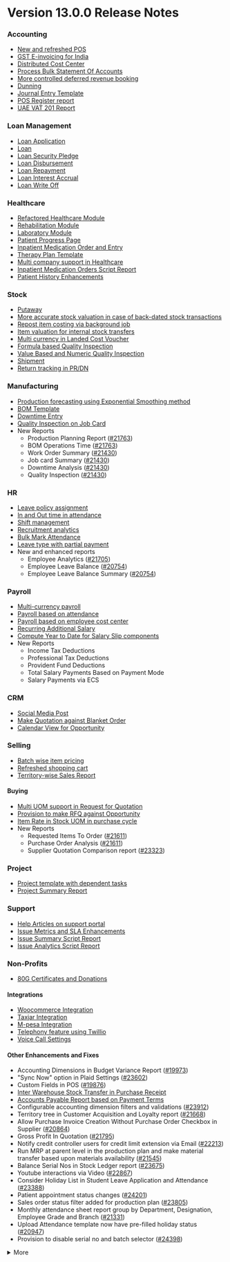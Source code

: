 # Version 13.0.0 Release Notes

### Accounting
- [New and refreshed POS](https://github.com/capkpi/erp/pull/20789)
- [GST E-invoicing for India](https://docs.capkpi.com/docs/user/manual/en/regional/india/setup-e-invoicing)
- [Distributed Cost Center](https://docs.capkpi.com/docs/user/manual/en/accounts/distributed-cost-center)
- [Process Bulk Statement Of Accounts](https://docs.capkpi.com/docs/user/manual/en/accounts/process-statement-of-accounts)
- [More controlled deferred revenue booking](https://docs.capkpi.com/docs/user/manual/en/accounts/process-deferred-accounting)
- [Dunning](https://docs.capkpi.com/docs/user/manual/en/accounts/dunning)
- [Journal Entry Template](https://docs.capkpi.com/docs/user/manual/en/accounts/journal-entry-template)
- [POS Register report](https://github.com/capkpi/erp/pull/23313)
- [UAE VAT 201 Report](https://github.com/capkpi/erp/pull/23447)


### Loan Management
- [Loan Application](https://docs.capkpi.com/docs/user/manual/en/loan-management/loan-application)
- [Loan](https://docs.capkpi.com/docs/user/manual/en/loan-management/loan)
- [Loan Security Pledge](https://docs.capkpi.com/docs/user/manual/en/loan-management/loan-security-pledge)
- [Loan Disbursement](https://docs.capkpi.com/docs/user/manual/en/loan-management/loan-disbursement)
- [Loan Repayment](https://docs.capkpi.com/docs/user/manual/en/loan-management/loan-repayment)
- [Loan Interest Accrual](https://docs.capkpi.com/docs/user/manual/en/loan-management/loan-interest-accrual)
- [Loan Write Off](https://docs.capkpi.com/docs/user/manual/en/loan-management/loan-write-off)

### Healthcare
- [Refactored Healthcare Module](https://docs.capkpi.com/docs/user/manual/en/healthcare)
- [Rehabilitation Module](https://docs.capkpi.com/docs/user/manual/en/healthcare/exercise_type)
- [Laboratory Module](https://docs.capkpi.com/docs/user/manual/en/healthcare/setup_laboratory)
- [Patient Progress Page](https://github.com/capkpi/erp/pull/22474)
- [Inpatient Medication Order and Entry](https://docs.capkpi.com/docs/user/manual/en/healthcare/inpatient_medication_entry)
- [Therapy Plan Template](https://docs.capkpi.com/docs/user/manual/en/healthcare/therapy_plan)
- [Multi company support in Healthcare](https://github.com/capkpi/erp/pull/21290)
- [Inpatient Medication Orders Script Report](https://github.com/capkpi/erp/pull/23984)
- [Patient History Enhancements](https://github.com/capkpi/erp/pull/24033)


### Stock
- [Putaway](https://docs.capkpi.com/docs/user/manual/en/stock/putaway-rule)
- [More accurate stock valuation in case of back-dated stock transactions](https://github.com/capkpi/erp/pull/24183)
- [Repost item costing via background job](https://github.com/capkpi/erp/pull/24183)
- [Item valuation for internal stock transfers](https://github.com/capkpi/erp/pull/24200)
- [Multi currency in Landed Cost Voucher](https://github.com/capkpi/erp/pull/24127)
- [Formula based Quality Inspection](https://docs.capkpi.com/docs/user/manual/en/stock/quality-inspection)
- [Value Based and Numeric Quality Inspection](https://github.com/capkpi/erp/pull/24181)
- [Shipment](https://github.com/capkpi/erp/pull/22914)
- [Return tracking in PR/DN](https://github.com/capkpi/erp/pull/22859)

### Manufacturing
- [Production forecasting using Exponential Smoothing method](https://docs.capkpi.com/docs/user/manual/en/manufacturing/reports/demand-driven-forecasting)
- [BOM Template](https://docs.capkpi.com/docs/user/manual/en/manufacturing/bill-of-materials#34-bom-template)
- [Downtime Entry](https://docs.capkpi.com/docs/user/manual/en/manufacturing/downtime-entry)
- [Quality Inspection on Job Card](https://github.com/capkpi/erp/pull/23964)
- New Reports
  - Production Planning Report ([#21763](https://github.com/capkpi/erp/pull/21763))
  - BOM Operations Time ([#21763](https://github.com/capkpi/erp/pull/21763))
  - Work Order Summary ([#21430](https://github.com/capkpi/erp/pull/21430))
  - Job card Summary ([#21430](https://github.com/capkpi/erp/pull/21430))
  - Downtime Analysis ([#21430](https://github.com/capkpi/erp/pull/21430))
  - Quality Inspection ([#21430](https://github.com/capkpi/erp/pull/21430))

### HR
- [Leave policy assignment](https://github.com/capkpi/erp/pull/23112)
- [In and Out time in attendance](https://github.com/capkpi/erp/pull/21547)
- [Shift management](https://docs.capkpi.com/docs/user/manual/en/human-resources/shift-management)
- [Recruitment analytics](https://github.com/capkpi/erp/pull/21732)
- [Bulk Mark Attendance](https://github.com/capkpi/erp/pull/20062)
- [Leave type with partial payment](https://github.com/capkpi/erp/pull/23173)
- New and enhanced reports
    - Employee Analytics ([#21705](https://github.com/capkpi/erp/pull/21705))
    - Employee Leave Balance ([#20754](https://github.com/capkpi/erp/pull/20754))
    - Employee Leave Balance Summary ([#20754](https://github.com/capkpi/erp/pull/20754))

### Payroll
- [Multi-currency payroll](https://github.com/capkpi/erp/pull/23519)
- [Payroll based on attendance](https://github.com/capkpi/erp/pull/21258)
- [Payroll based on employee cost center](https://github.com/capkpi/erp/pull/21609)
- [Recurring Additional Salary](https://github.com/capkpi/erp/pull/20936)
- [Compute Year to Date for Salary Slip components](https://github.com/capkpi/erp/pull/24362)
- New Reports
  - Income Tax Deductions
  - Professional Tax Deductions
  - Provident Fund Deductions
  - Total Salary Payments Based on Payment Mode
  - Salary Payments via ECS

### CRM
- [Social Media Post](https://docs.capkpi.com/docs/user/manual/en/CRM/social-media-post)
- [Make Quotation against Blanket Order](https://docs.capkpi.com/docs/user/manual/en/selling/blanket-order)
- [Calendar View for Opportunity](https://github.com/capkpi/erp/pull/21280)

### Selling
- [Batch wise item pricing](https://github.com/capkpi/erp/pull/24470)
- [Refreshed shopping cart](https://github.com/capkpi/erp/pull/22617)
- [Territory-wise Sales Report](https://github.com/capkpi/erp/pull/20428)

#### Buying
- [Multi UOM support in Request for Quotation](https://github.com/capkpi/erp/pull/22249)
- [Provision to make RFQ against Opportunity](https://github.com/capkpi/erp/pull/22765)
- [Item Rate in Stock UOM in purchase cycle](https://github.com/capkpi/erp/pull/24315)
- New Reports
  - Requested Items To Order ([#21611](https://github.com/capkpi/erp/pull/21611))
  - Purchase Order Analysis ([#21611](https://github.com/capkpi/erp/pull/21611))
  - Supplier Quotation Comparison report ([#23323](https://github.com/capkpi/erp/pull/23323))

### Project
- [Project template with dependent tasks](https://github.com/capkpi/erp/pull/24092)
- [Project Summary Report](https://github.com/capkpi/erp/pull/21587)

### Support
- [Help Articles on support portal](https://github.com/capkpi/erp/pull/22194)
- [Issue Metrics and SLA Enhancements](https://github.com/capkpi/erp/pull/21617)
- [Issue Summary Script Report](https://docs.capkpi.com/docs/user/manual/en/support/support_reports)
- [Issue Analytics Script Report](https://docs.capkpi.com/docs/user/manual/en/support/support_reports)

### Non-Profits
- [80G Certificates and Donations](https://docs.capkpi.com/docs/user/manual/en/non_profit/tax_exemption_80g_certificate)

#### Integrations
- [Woocommerce Integration](https://docs.capkpi.com/docs/user/manual/en/erp_integration/woocommerce_integration)
- [Taxjar Integration](https://github.com/capkpi/erp/pull/21047)
- [M-pesa Integration](https://docs.capkpi.com/docs/user/manual/en/erp_integration/mpesa-integration)
- [Telephony feature using Twillio](https://github.com/capkpi/erp/pull/24032)
- [Voice Call Settings](https://github.com/capkpi/erp/pull/24126)


#### Other Enhancements and Fixes
- Accounting Dimensions in Budget Variance Report ([#19973](https://github.com/capkpi/erp/pull/19973))
- "Sync Now" option in Plaid Settings ([#23602](https://github.com/capkpi/erp/pull/23602))
- Custom Fields in POS ([#19876](https://github.com/capkpi/erp/pull/19876))
- [Inter Warehouse Stock Transfer in Purchase Receipt](https://docs.capkpi.com/docs/user/manual/en/stock/articles/material-transfer-from-delivery-note)
- [Accounts Payable Report based on Payment Terms](https://docs.capkpi.com/docs/user/manual/en/accounts/accounting-reports)
- Configurable accounting dimension filters and validations ([#23912](https://github.com/capkpi/erp/pull/23912))
- Territory tree in Customer Acquisition and Loyalty report ([#21668](https://github.com/capkpi/erp/pull/21668))
- Allow Purchase Invoice Creation Without Purchase Order Checkbox in Supplier ([#20864](https://github.com/capkpi/erp/pull/20864))
- Gross Profit In Quotation ([#21795](https://github.com/capkpi/erp/pull/21795))
- Notify credit controller users for credit limit extension via Email ([#22213](https://github.com/capkpi/erp/pull/22213))
- Run MRP at parent level in the production plan and make material transfer based upon materials availability ([#21545](https://github.com/capkpi/erp/pull/21545))
- Balance Serial Nos in Stock Ledger report ([#23675](https://github.com/capkpi/erp/pull/23675))
- Youtube interactions via Video  ([#22867](https://github.com/capkpi/erp/pull/22867))
- Consider Holiday List in Student Leave Application and Attendance ([#23388](https://github.com/capkpi/erp/pull/23388))
- Patient appointment status changes ([#24201](https://github.com/capkpi/erp/pull/24201))
- Sales order status filter added for production plan ([#23805](https://github.com/capkpi/erp/pull/23805))
- Monthly attendance sheet report group by Department, Designation, Employee Grade and Branch ([#21331](https://github.com/capkpi/erp/pull/21331))
- Upload Attendance template now have pre-filled holiday status ([#20947](https://github.com/capkpi/erp/pull/20947))
- Provision to disable serial no and batch selector ([#24398](https://github.com/capkpi/erp/pull/24398))

<details>
<summary>More</summary>

- Fetch Items from BOM in Stock Entry([#19498](https://github.com/capkpi/erp/pull/19498))
- Supplier Sourced Items in BOM ([#23557](https://github.com/capkpi/erp/pull/23557))
- Close Production Plan ([#23728](https://github.com/capkpi/erp/pull/23728))
- Button to create Stock Entry for Drug Shortage ([#24012](https://github.com/capkpi/erp/pull/24012))
- Added column cost center in Accounts Receivable report ([#23835](https://github.com/capkpi/erp/pull/23835))
- Added jinja templating in Contract Template ([#24046](https://github.com/capkpi/erp/pull/24046))
- Make account number length configurable ([#23845](https://github.com/capkpi/erp/pull/23845))
- Add company and correct filter in bank reconciliation statement ([#23614](https://github.com/capkpi/erp/pull/23614))
- Added Condition field in Pricing Rule ([#23014](https://github.com/capkpi/erp/pull/23014))
- Open lead status on next contact date ([#23445](https://github.com/capkpi/erp/pull/23445))
- [Tax Category in POS Profile](https://docs.capkpi.com/docs/user/manual/en/accounts/pos-profile)
- Added phone field in product Inquiry ([#23170](https://github.com/capkpi/erp/pull/23170))
- Allow Discharge despite Unbilled Healthcare Services ([#24281](https://github.com/capkpi/erp/pull/24281))
- Do Not Bill Patient Encounters for Inpatients ([#24355](https://github.com/capkpi/erp/pull/24355))
- Autofill Supplier pop-up when only 1 Supplier in RFQ ([#22512](https://github.com/capkpi/erp/pull/22512))
- Accounting entries for service item in Purchase receipt ([#22223](https://github.com/capkpi/erp/pull/22223))
- Added Project in Sales Analytics report ([#23309](https://github.com/capkpi/erp/pull/23309))
- Added all companies option in employee tree to view employee across all companies ([#22573](https://github.com/capkpi/erp/pull/22573))
- Email Group Option In Email Campaign ([#22731](https://github.com/capkpi/erp/pull/22731))
- Stock Report Enhancements ([#21727](https://github.com/capkpi/erp/pull/21727))
- Added range for age in stock ageing ([#22622](https://github.com/capkpi/erp/pull/22622))
- Report Summary in Financial Statement([#20876](https://github.com/capkpi/erp/pull/20876))
- Added sequence id in routing for the completion of operations sequentially ([#23641](https://github.com/capkpi/erp/pull/23641))
- Nested Set filtering for Accounting Dimension
- Add/Remove Items from submitted Sales/Purchase Order
- Provision to edit Item Details from Marketplace
- Scan Barcode in Purchase Receipt
- Disable Rounded Totals Checkbox for Salary Slips in HR Settings

- Renamed Loan Management to Loan on Desk Page ([#21877](https://github.com/capkpi/erp/pull/21877))
- Added Expense Approver field in Employee master ([#22244](https://github.com/capkpi/erp/pull/22244))
- Bill all hours by default on Timesheet ([#22155](https://github.com/capkpi/erp/pull/22155))
- Unable to cancel employee advance ([#22374](https://github.com/capkpi/erp/pull/22374))
- Status error in purchase invoice ([#22351](https://github.com/capkpi/erp/pull/22351))
- Item-wise sales and purchase register export ([#22184](https://github.com/capkpi/erp/pull/22184))
- Billing address in for Purchase documents ([#22233](https://github.com/capkpi/erp/pull/22233))
- Handle canceled entries in financial statements ([#22231](https://github.com/capkpi/erp/pull/22231))
- Default period start date and period end date for financial statements ([#22011](https://github.com/capkpi/erp/pull/22011))
- Update Packed Items via Update Items in Sales Order ([#22392](https://github.com/capkpi/erp/pull/22392))
- Hide delete company transactions button if not system manager ([#21839](https://github.com/capkpi/erp/pull/21839))
- Skipping total row for tree-view reports ([#22350](https://github.com/capkpi/erp/pull/22350))
- Cancelled entries in tds payable monthly report ([#22131](https://github.com/capkpi/erp/pull/22131))
- Inter-company Invoice currency for multicurrency transactions ([#21984](https://github.com/capkpi/erp/pull/21984))
- Filter batches based on item and warehouse in Pick List (develop) ([#21780](https://github.com/capkpi/erp/pull/21780))
- Set cost center in Expense Claim child based on parent (if missing) ([#22175](https://github.com/capkpi/erp/pull/22175))
- Item wise backdated stock entry posting for immutable ledger ([#22366](https://github.com/capkpi/erp/pull/22366))
- Shopping cart UI fixes ([#22137](https://github.com/capkpi/erp/pull/22137))
- Filter Leave Type based on allocation for a particular employee ([#22050](https://github.com/capkpi/erp/pull/22050))
- Party validation for inter-warehouse transaction ([#22186](https://github.com/capkpi/erp/pull/22186))
- Manufacturing dashboard and work order summary chart ([#21946](https://github.com/capkpi/erp/pull/21946))
- IP Admission and Discharge, Minor fixes ([#21817](https://github.com/capkpi/erp/pull/21817))
- Validation of Purchase Order against Material Request missing ([#22192](https://github.com/capkpi/erp/pull/22192))
- Staffing Plan validation ([#22379](https://github.com/capkpi/erp/pull/22379))
- Do not allow backdated stock transactions in previous fiscal year ([#21967](https://github.com/capkpi/erp/pull/21967))
- Employee Advance Return not working ([#21812](https://github.com/capkpi/erp/pull/21812))
- Added card for reports on education desk ([#21853](https://github.com/capkpi/erp/pull/21853))
- Refactored project summary report  ([#21943](https://github.com/capkpi/erp/pull/21943))
- Revenue and Customer Count only in date range in Customer Acquitition Report ([#22210](https://github.com/capkpi/erp/pull/22210))
- Alternative item not working for subcontract ([#22386](https://github.com/capkpi/erp/pull/22386))
- Unable to create batched Item ([#22393](https://github.com/capkpi/erp/pull/22393))
- Filters for the manufacturing reports ([#21960](https://github.com/capkpi/erp/pull/21960))
- Raw material warehouse in Production Planning Report ([#21982](https://github.com/capkpi/erp/pull/21982))
- Allowed LWP leave types to select in Leave Application even if there is no allocation against them ([#22197](https://github.com/capkpi/erp/pull/22197))
- Report not working on parameter Grade ([#21951](https://github.com/capkpi/erp/pull/21951))
- Allow to enter Relieving date if employee status is Left ([#22242](https://github.com/capkpi/erp/pull/22242))
- Resetting lost reason in opportunity and quotation ([#22378](https://github.com/capkpi/erp/pull/22378))
- Filtering issues in opening invoice creation tool ([#21969](https://github.com/capkpi/erp/pull/21969))
- Set default reference Id for "On Previous Row Amount" and "On Previous Row Total" ([#22346](https://github.com/capkpi/erp/pull/22346))
- UX date range field separated in from and to date fields. ([#21765](https://github.com/capkpi/erp/pull/21765))
- Enable show_configure_button when shopping cart is enabled ([#22468](https://github.com/capkpi/erp/pull/22468))
- Setup status indicators for Job Offer and Job Applicant (develop) ([#22445](https://github.com/capkpi/erp/pull/22445))
- Item-wise sales history report ([#22783](https://github.com/capkpi/erp/pull/22783))
- Setting filter for project in kanban board ([#22717](https://github.com/capkpi/erp/pull/22717))
- Dashboard For Timesheet ([#22750](https://github.com/capkpi/erp/pull/22750))
- Handle custom statuses for the pause SLA configuration ([#22349](https://github.com/capkpi/erp/pull/22349))
- Quality Feedback and Template ([#22571](https://github.com/capkpi/erp/pull/22571))
- Unable to change link from new lead to existing customer ([#22787](https://github.com/capkpi/erp/pull/22787))
- Move Issue List actions under 'Actions' dropdown (ux) ([#22710](https://github.com/capkpi/erp/pull/22710))
- Cost center should only show option of selected company ([#22598](https://github.com/capkpi/erp/pull/22598))
- Serial No Rename does not affect  Stock Ledger Entry ([#22746](https://github.com/capkpi/erp/pull/22746))
- Descriptions not copied while creating Fees from Fee Structure ([#22792](https://github.com/capkpi/erp/pull/22792))
- Company filter for cost_center and expense_account in all sales and purchase transactions ([#22478](https://github.com/capkpi/erp/pull/22478))
- Arrangements of filters for reports accounts payable & receivable  ([#22636](https://github.com/capkpi/erp/pull/22636))
- Update the project after task deletion so that the % completed shows correct value ([#22591](https://github.com/capkpi/erp/pull/22591))
- Block Invalid Serial No updates in Maintenance Schedule ([#22665](https://github.com/capkpi/erp/pull/22665))
- Fetch item price in sales invoice based on it's validity ([#22563](https://github.com/capkpi/erp/pull/22563))
- Add view ledger button for cancelled docs ([#22432](https://github.com/capkpi/erp/pull/22432))
- Allow creating SLA documents even if SLA tracking is not enabled ([#22608](https://github.com/capkpi/erp/pull/22608))
- Quotation list view blank if quotation_to field not set as a standard filter ([#22672](https://github.com/capkpi/erp/pull/22672))
- Salary deductions report fixes ([#22397](https://github.com/capkpi/erp/pull/22397))
22727))
- Incorrect delivered qty in Supplier-Wise Sales Analytics ([#22631](https://github.com/capkpi/erp/pull/22631))
- Moved parent warehouse to top section also added a section break ([#22708](https://github.com/capkpi/erp/pull/22708))
- Skip Progress and Completed by fields on Task Duplication ([#22565](https://github.com/capkpi/erp/pull/22565))
- Incorrect stock after merging the items ([#22526](https://github.com/capkpi/erp/pull/22526))
- Letter head not found in opening invoice creation tool ([#22488](https://github.com/capkpi/erp/pull/22488))
- Cannot cancel asset and asset movement ([#22441](https://github.com/capkpi/erp/pull/22441))
- Fetch project-related info in Timesheet ([#22423](https://github.com/capkpi/erp/pull/22423))
- Currency symbol not showing as per company currency in stock balance report ([#22724](https://github.com/capkpi/erp/pull/22724))
- Add default cost center in payment reconciliation JV ([#22614](https://github.com/capkpi/erp/pull/22614))
- Stock Reconciliation Invalid Quantity for Batched Item ([#22726](https://github.com/capkpi/erp/pull/22726))
- Project link not set in accounts other than profit and loss accounts ([#22051](https://github.com/capkpi/erp/pull/22051))
- Buying price for non stock item in gross profit report ([#22616](https://github.com/capkpi/erp/pull/22616))
- Multi currency payment reconciliation ([#22738](https://github.com/capkpi/erp/pull/22738))
- Cannot cancel assets with repair pending ([#22440](https://github.com/capkpi/erp/pull/22440))
- Reset homepage to home after unchecking products page ([#22736](https://github.com/capkpi/erp/pull/22736))
- Generic Message in previous doc validation for buying and selling ([#22546](https://github.com/capkpi/erp/pull/22546))
- Expense claim outstanding while making payment entry ([#22735](https://github.com/capkpi/erp/pull/22735))
- Take parent cost center for child if no cost center at child in expense claim ([#22496](https://github.com/capkpi/erp/pull/22496))
- Consider company fiscal year for getting balance ([#22577](https://github.com/capkpi/erp/pull/22577))
- Pick List empty table and Serial-Batch items handling ([#22426](https://github.com/capkpi/erp/pull/22426))
- Show total row in print format of financial statement ([#22693](https://github.com/capkpi/erp/pull/22693))
- Set Root as Parent if no parent in new tree view node ([#22497](https://github.com/capkpi/erp/pull/22497))
- Multiple pos issues ([#23725](https://github.com/capkpi/erp/pull/23725))
- Calculate taxes if tax is based on item quantity and inclusive on item price ([#23001](https://github.com/capkpi/erp/pull/23001))
- Contact us button not visible in the website for the non variant items ([#23217](https://github.com/capkpi/erp/pull/23217))
- Not able to make Material Request from Sales Order ([#23669](https://github.com/capkpi/erp/pull/23669))
- Capture advance payments in payment order ([#23256](https://github.com/capkpi/erp/pull/23256))
- Program and Course Enrollment fixes ([#23333](https://github.com/capkpi/erp/pull/23333))
- Cannot create asset if cwip disabled and account not set ([#23580](https://github.com/capkpi/erp/pull/23580))
- Cannot merge pos invoices with inclusive tax ([#23541](https://github.com/capkpi/erp/pull/23541))
- Do not allow Company as accounting dimension ([#23755](https://github.com/capkpi/erp/pull/23755))
- Set value of wrong Bank Account field in Payment Entry ([#22302](https://github.com/capkpi/erp/pull/22302))
- Reverse journal entry for multi-currency ([#23165](https://github.com/capkpi/erp/pull/23165))
- Updated integrations desk page ([#23772](https://github.com/capkpi/erp/pull/23772))
- Assessment Result child table not visible when accessed via Assessment Plan dashboard ([#22880](https://github.com/capkpi/erp/pull/22880))
- Conversion factor fixes in Stock Entry ([#23407](https://github.com/capkpi/erp/pull/23407))
- Total calculations for multi-currency RCM invoices ([#23072](https://github.com/capkpi/erp/pull/23072))
- Show accounts in financial statements upto level 20 ([#23718](https://github.com/capkpi/erp/pull/23718))
- Consolidated financial statement sums values into wrong parent ([#23288](https://github.com/capkpi/erp/pull/23288))
- Set SLA variance in seconds for Duration fieldtype ([#23765](https://github.com/capkpi/erp/pull/23765))
- Added missing reports on selling desk ([#23548](https://github.com/capkpi/erp/pull/23548))
- Fixed heading in the mobile view ([#23145](https://github.com/capkpi/erp/pull/23145))
- Misleading filters on Item tax Template Link field ([#22918](https://github.com/capkpi/erp/pull/22918))
- Do not consider opening entries for TDS calculation ([#23597](https://github.com/capkpi/erp/pull/23597))
- Attendance calendar map fix ([#23245](https://github.com/capkpi/erp/pull/23245))
- Post cancellation accounting entry on posting date instead of current ([#23361](https://github.com/capkpi/erp/pull/23361))
- Set Customer only if Contact is present ([#23704](https://github.com/capkpi/erp/pull/23704))
- Add Delivery Note Count in Sales Invoice Dashboard ([#23161](https://github.com/capkpi/erp/pull/23161))
- Breadcrumbs for Maintenance Visit and Schedule ([#23369](https://github.com/capkpi/erp/pull/23369))
- Raise Error on over receipt/consumption for sub-contracted PR ([#23195](https://github.com/capkpi/erp/pull/23195))
- Validate if company not set in the Payment Entry ([#23419](https://github.com/capkpi/erp/pull/23419))
- Ignore company and bank account doctype while deleting company transactions ([#22953](https://github.com/capkpi/erp/pull/22953))
- Sales funnel data is inconsistent ([#23110](https://github.com/capkpi/erp/pull/23110))
- Credit Limit Email not working ([#23059](https://github.com/capkpi/erp/pull/23059))
- Add Company in list fields to fetch for Expense Claim ([#23007](https://github.com/capkpi/erp/pull/23007))
- Issue form cleaned up and renamed Minutes to First Response field ([#23066](https://github.com/capkpi/erp/pull/23066))
- Quotation lost reason options fix ([#22814](https://github.com/capkpi/erp/pull/22814))
- Tax amounts in HSN Wise Outward summary ([#23076](https://github.com/capkpi/erp/pull/23076))
- Patient Appointment not able to save ([#23434](https://github.com/capkpi/erp/pull/23434))
- Removed Working Hours field from Company ([#23009](https://github.com/capkpi/erp/pull/23009))
- Added check-in time validation in the Inpatient Record - Transfer ([#22958](https://github.com/capkpi/erp/pull/22958))
- Handle Blank from/to range in Numeric Item Attribute ([#23483](https://github.com/capkpi/erp/pull/23483))
- Sequence Matcher error in Bank Reconciliation ([#23539](https://github.com/capkpi/erp/pull/23539))
- Fixed Conversion Factor rate for the BOM Exploded Item ([#23151](https://github.com/capkpi/erp/pull/23151))
- Payment Schedule not fetching ([#23476](https://github.com/capkpi/erp/pull/23476))
- Validate if removed Item Attributes exist in variant items ([#22911](https://github.com/capkpi/erp/pull/22911))
- Set default billing address for purchase documents ([#22950](https://github.com/capkpi/erp/pull/22950))
- Added help link in navbar settings ([#22943](https://github.com/capkpi/erp/pull/22943))
- Apply TDS on Purchase Invoice creation from Purchase Order and Purchase Receipt ([#23282](https://github.com/capkpi/erp/pull/23282))
- Education Module fixes ([#23714](https://github.com/capkpi/erp/pull/23714))
- Filter out cancelled entries in customer ledger summary ([#23205](https://github.com/capkpi/erp/pull/23205))
- Fiscal Year and Tax Rates for Italy ([#23623](https://github.com/capkpi/erp/pull/23623))
- Production Plan incorrect Work Order qty ([#23264](https://github.com/capkpi/erp/pull/23264))
- Added new filters in the Batch-wise Balance History report ([#23676](https://github.com/capkpi/erp/pull/23676))
- Update state code and union territory for Daman and Diu ([#22988](https://github.com/capkpi/erp/pull/22988))
- Set Stock UOM in item while creating Material Request from Stock Entry ([#23436](https://github.com/capkpi/erp/pull/23436))
- Sales Order to Purchase Order flow improvement ([#23357](https://github.com/capkpi/erp/pull/23357))
- Student Admission and Student Applicant fixes ([#23515](https://github.com/capkpi/erp/pull/23515))
- Loan disbursement amount validation ([#24000](https://github.com/capkpi/erp/pull/24000))
- Making company address read-only in delivery note ([#23890](https://github.com/capkpi/erp/pull/23890))
- BOM stock report color showing always red ([#23994](https://github.com/capkpi/erp/pull/23994))
- Added filter for customer field in Issue ([#24051](https://github.com/capkpi/erp/pull/24051))
- Added project link in timesheet form ([#23764](https://github.com/capkpi/erp/pull/23764))
- Update integrations desk page ([#23767](https://github.com/capkpi/erp/pull/23767))
- Place of supply change on address change ([#23941](https://github.com/capkpi/erp/pull/23941))
- TDS calculation, skip invoices with "Apply Tax Withholding Amount" has disabled ([#23672](https://github.com/capkpi/erp/pull/23672))
- Auto fetch serial nos with modified conversion factor ([#23854](https://github.com/capkpi/erp/pull/23854))
- Default cost center in item master not set in stock entry ([#23877](https://github.com/capkpi/erp/pull/23877))
- Incorrect de-link serial no and batch ([#23947](https://github.com/capkpi/erp/pull/23947))
- Accounting for internal transfer invoices within same company ([#24021](https://github.com/capkpi/erp/pull/24021))
- Multiple pricing rule with margin type as Percentage is not working ([#24205](https://github.com/capkpi/erp/pull/24205))
- Added Purchase Order to Global Search ([#24055](https://github.com/capkpi/erp/pull/24055))
- Cannot expand row in update items dialog ([#23839](https://github.com/capkpi/erp/pull/23839))
- Maintain stock can't be changed it there is product bundle ([#23989](https://github.com/capkpi/erp/pull/23989))
- SO to PO Mapping Issue ([#23820](https://github.com/capkpi/erp/pull/23820))
- Asset with value zero doesn't show up in fixed asset register ([#24091](https://github.com/capkpi/erp/pull/24091))
- Cannot save customer email & phone ([#23797](https://github.com/capkpi/erp/pull/23797))
- Incorrect balance value in stock balance report ([#24048](https://github.com/capkpi/erp/pull/24048))
- Payment Terms not fetched in Purchase Invoice from Purchase Receipt ([#23735](https://github.com/capkpi/erp/pull/23735))
- Fix for LMS Sign Up link ([#23743](https://github.com/capkpi/erp/pull/23743))
- Incorrect stock quantity if 'Allow Multiple Material Consumption… ([#24116](https://github.com/capkpi/erp/pull/24116))
- Added wrong absent days calculation in salary slip ([#23897](https://github.com/capkpi/erp/pull/23897))
- Purchase receipt to purchase invoice bill date mapping ([#23967](https://github.com/capkpi/erp/pull/23967))
- Overriding po ([#24022](https://github.com/capkpi/erp/pull/24022))
- Do not cancel reference document on Quality Inspection cancellation ([#24198](https://github.com/capkpi/erp/pull/24198))
- Get formatted value in 'taxes' print template ([#24035](https://github.com/capkpi/erp/pull/24035))
- Don't overrule Item Price via Pricing Rule Rate if 0 ([#23636](https://github.com/capkpi/erp/pull/23636))
- Job card error handling for operations field ([#23991](https://github.com/capkpi/erp/pull/23991))
- Validation for journal entry with 0 debit and credit values ([#23975](https://github.com/capkpi/erp/pull/23975))
- Check if customer exists in product listing ([#24030](https://github.com/capkpi/erp/pull/24030))
- Asset finance book posting date fix ([#23778](https://github.com/capkpi/erp/pull/23778))
- Same source and target tables in Status Updater's update query ([#24110](https://github.com/capkpi/erp/pull/24110))
- Asset finance book depreciation posting date fix ([#23833](https://github.com/capkpi/erp/pull/23833))
- Ignore exception during leave ledger creation from patch ([#24005](https://github.com/capkpi/erp/pull/24005))
- Added link of bank reconciliation and clearance in accounting desk page ([#23850](https://github.com/capkpi/erp/pull/23850))
- Sales invoice add button from sales order dashboard ([#24077](https://github.com/capkpi/erp/pull/24077))
- Incorrect calculation for consumed qty for subcontract item ([#23257](https://github.com/capkpi/erp/pull/23257))
- Incorrect required_qty in Production Planning Report ([#24074](https://github.com/capkpi/erp/pull/24074))
- Email digest user not found ([#23949](https://github.com/capkpi/erp/pull/23949))
- Delete Receive at Warehouse entry on cancellation of Send to War… ([#24115](https://github.com/capkpi/erp/pull/24115))
- Added TDS Payable account number and an error message ([#24065](https://github.com/capkpi/erp/pull/24065))
- Override field_map for job card gantt ([#24155](https://github.com/capkpi/erp/pull/24155))
- Old shopify order syncing date ([#23990](https://github.com/capkpi/erp/pull/23990))
- Shipping chanrges not sync in erp from shopify ([#24114](https://github.com/capkpi/erp/pull/24114))
- GSTR B2C report ([#24039](https://github.com/capkpi/erp/pull/24039))
- Ignore cancelled entries in stock balance report ([#23757](https://github.com/capkpi/erp/pull/23757))
- Stock ageing report not working ([#23923](https://github.com/capkpi/erp/pull/23923))
- Incorrect assign to in Maintenance Schedule  ([#23831](https://github.com/capkpi/erp/pull/23831))
- Improve UX of DATEV report ([#23892](https://github.com/capkpi/erp/pull/23892))
- Set SLA variance in seconds for Duration fieldtype ([#23765](https://github.com/capkpi/erp/pull/23765))
- dDouble exception in payroll ([#24078](https://github.com/capkpi/erp/pull/24078))
- Make asset dashboard charts public ([#23751](https://github.com/capkpi/erp/pull/23751))
- Don't copy terms and discount from SO to PO ([#23903](https://github.com/capkpi/erp/pull/23903))
- Ignore doctypes on company transaction delete ([#23864](https://github.com/capkpi/erp/pull/23864))
- Error handling in Upload Attendance  ([#23907](https://github.com/capkpi/erp/pull/23907))
- Tax template update on customer address change ([#24160](https://github.com/capkpi/erp/pull/24160))
- Not able to save bom ([#23910](https://github.com/capkpi/erp/pull/23910))
- Enable Allow Auto Repeat for standard doctypes having auto_repeat field ([#23776](https://github.com/capkpi/erp/pull/23776))
- Place of Supply fix in Sales Invoices ([#23785](https://github.com/capkpi/erp/pull/23785))
- Opening invoices in GSTR-1 report ([#24117](https://github.com/capkpi/erp/pull/24117))
- Partial serial no return issue ([#24208](https://github.com/capkpi/erp/pull/24208))
- Import taxjar globally in the taxjar_integration module ([#24027](https://github.com/capkpi/erp/pull/24027))
- Payroll attendance error ([#23887](https://github.com/capkpi/erp/pull/23887))
- Loan application link on creating loan ([#23937](https://github.com/capkpi/erp/pull/23937))
- POS item search includes non stock items ([#23914](https://github.com/capkpi/erp/pull/23914))
- Paid amount in Sales Invoice POS return resets to 0 ([#24057](https://github.com/capkpi/erp/pull/24057))
- Fiscal year can be shorter than 12 months ([#23838](https://github.com/capkpi/erp/pull/23838))
- Loan repayment type option remove ([#23582](https://github.com/capkpi/erp/pull/23582))
- Item wise tax calculation ([#23744](https://github.com/capkpi/erp/pull/23744))
- Enabling track changes for stock settings ([#23982](https://github.com/capkpi/erp/pull/23982))
- Added link of bank reconciliation and clearance in accounting desk page ([#23809](https://github.com/capkpi/erp/pull/23809))
- Location data on Asset to use command(make_demo) ([#23825](https://github.com/capkpi/erp/pull/23825))
- Handle Account and Item None not found in Opening Invoice Creation Tool ([#23559](https://github.com/capkpi/erp/pull/23559))
- Multiple subcontracting issues ([#23662](https://github.com/capkpi/erp/pull/23662))
- Sequence id override with workstation column ([#23810](https://github.com/capkpi/erp/pull/23810))
- Leave policy dashboard fix and roles ([#24170](https://github.com/capkpi/erp/pull/24170))
- Scan barcode does not update barcode item field in sales order ([#24090](https://github.com/capkpi/erp/pull/24090))
- Item price duplicate checking ([#23408](https://github.com/capkpi/erp/pull/23408))
- Tax template update on supplier change for India ([#24060](https://github.com/capkpi/erp/pull/24060))
- Consumed qty logic for subcontracted raw materials ([#23314](https://github.com/capkpi/erp/pull/23314))
- Finance book not getting added in journal Entry of asset value adjustment ([#24100](https://github.com/capkpi/erp/pull/24100))
- Set proper state code in ewaybill JSON when GST category is SEZ ([#23953](https://github.com/capkpi/erp/pull/23953))
- Copying po no when mapping doc ([#23729](https://github.com/capkpi/erp/pull/23729))
- Duplicate items validation for POS Invoice when allow multiple items is disabled ([#23896](https://github.com/capkpi/erp/pull/23896))
- Do not allow Company as accounting dimension ([#23749](https://github.com/capkpi/erp/pull/23749))
- Validation for duplicate Tax Category ([#23978](https://github.com/capkpi/erp/pull/23978))
- Therapy plan and session fixes ([#23817](https://github.com/capkpi/erp/pull/23817))
- Pricing rule with transaction not working for additional product ([#24053](https://github.com/capkpi/erp/pull/24053))
- Inpatient Medication Order and Entry fixes ([#23799](https://github.com/capkpi/erp/pull/23799))
- Avoid using SQL query to get fiscal year dates ([#24050](https://github.com/capkpi/erp/pull/24050))
- Auto Statewise gst tax template ([#23832](https://github.com/capkpi/erp/pull/23832))
- On save sequence id column override with workstation ([#23812](https://github.com/capkpi/erp/pull/23812))
- Multiple pricing rules are not working on selling side ([#22711](https://github.com/capkpi/erp/pull/22711))
- Salary slip popup error ([#24192](https://github.com/capkpi/erp/pull/24192))
- Multiple pricing rule with margin type as Percentage is not working ([#24204](https://github.com/capkpi/erp/pull/24204))
- Allow statistical component in salary structure. ([#24424](https://github.com/capkpi/erp/pull/24424))
- Set current asset value before calculating difference amount ([#24119](https://github.com/capkpi/erp/pull/24119))
- To use Stock UoM in BOM Stock Report ([#24339](https://github.com/capkpi/erp/pull/24339))
- Accounting entries of asset when submitting purchase receipt ([#24191](https://github.com/capkpi/erp/pull/24191))
- Batch/Serial Selector for Scanned Batched Item ([#24338](https://github.com/capkpi/erp/pull/24338))
- Link timesheets with corresponding projects ([#24346](https://github.com/capkpi/erp/pull/24346))
- Material request wrong status issue ([#24019](https://github.com/capkpi/erp/pull/24019))
- UX issues in e-invoicing ([#24358](https://github.com/capkpi/erp/pull/24358))
- Company Wise Valuation Rate for RM in BOM ([#24324](https://github.com/capkpi/erp/pull/24324))
- Stock ageing should not take cancelled stock entries. ([#24437](https://github.com/capkpi/erp/pull/24437))
- Partial loan security unpledging ([#24252](https://github.com/capkpi/erp/pull/24252))
- Asset depreciation ledger ([#24226](https://github.com/capkpi/erp/pull/24226))
- Back Update from QC based on Batch No ([#24329](https://github.com/capkpi/erp/pull/24329))
- Fix for not having fiscal year while creating new company ([#24130](https://github.com/capkpi/erp/pull/24130))
- E-invoice print format not showing other charges ([#24474](https://github.com/capkpi/erp/pull/24474))
- Tax template update on customer address change ([#24146](https://github.com/capkpi/erp/pull/24146))
- Do not manufacture same serial no multiple times ([#24164](https://github.com/capkpi/erp/pull/24164))
- Ignore group cost center validation for period closing voucher ([#24375](https://github.com/capkpi/erp/pull/24375))
- Partial serial no return issue ([#24207](https://github.com/capkpi/erp/pull/24207))
- GSTR-1 double entry issue ([#24376](https://github.com/capkpi/erp/pull/24376))
- Not able to create dunning from sales invoice ([#24349](https://github.com/capkpi/erp/pull/24349))
- Set company in leave allocation and leave ledger entry ([#24296](https://github.com/capkpi/erp/pull/24296))
- Allow leave policy assignment to be canceled. ([#24265](https://github.com/capkpi/erp/pull/24265))
- Removed all day event from shift assignment calendar ([#24397](https://github.com/capkpi/erp/pull/24397))
- Tax calculation on salary slip for the first month ([#24272](https://github.com/capkpi/erp/pull/24272))
- Validate tax template for tax category ([#24402](https://github.com/capkpi/erp/pull/24402))
- Numeric/Non-numeric QI UX ([#24517](https://github.com/capkpi/erp/pull/24517))
- Finished good produced qty validation ([#24220](https://github.com/capkpi/erp/pull/24220))
- Incorrect serial no in the subcontracted purchase receipt ([#24354](https://github.com/capkpi/erp/pull/24354))
- Don't validate warehouse values between Material Request and Stock Entry ([#24294](https://github.com/capkpi/erp/pull/24294))
- Don't cancel job card if manufacturing entry has made ([#24063](https://github.com/capkpi/erp/pull/24063))
- Subscription prepaid date validation ([#24356](https://github.com/capkpi/erp/pull/24356))
- Payment Period based on invoice date report fix/refactor ([#24378](https://github.com/capkpi/erp/pull/24378))
- Drop ship partial order fixed ([#24072](https://github.com/capkpi/erp/pull/24072))
- Payment entry multi-currency issue ([#24332](https://github.com/capkpi/erp/pull/24332))
- Multiple pricing rule issue ([#24515](https://github.com/capkpi/erp/pull/24515))
- Last purchase rate not updating when voucher cancelled if only one voucher is present ([#24322](https://github.com/capkpi/erp/pull/24322))
- Do not cancel reference document on Quality Inspection cancellation ([#24197](https://github.com/capkpi/erp/pull/24197))
- Refactored fetching & validating address from erp rather than gst portal ([#24297](https://github.com/capkpi/erp/pull/24297))
- Opportunity Status fix ([#22944](https://github.com/capkpi/erp/pull/22944))
- Fixed stock and account balance syncing ([#24644](https://github.com/capkpi/erp/pull/24644))
- Fixed incorrect stock ledger qty in the stock ledger report and bin ([#24649](https://github.com/capkpi/erp/pull/24649))
- Fixed Consolidated Financial Statement report ([#24580](https://github.com/capkpi/erp/pull/24580))
- Repost incompleted backdated transactions ([#24991](https://github.com/capkpi/erp/pull/24991))
- Unequal debit and credit issue on RCM Invoice ([#24838](https://github.com/capkpi/erp/pull/24838))
- Period list for exponential smoothing forecasting report ([#24983](https://github.com/capkpi/erp/pull/24983))
- POS Opening Entry with empty balance detail rows ([#24891](https://github.com/capkpi/erp/pull/24891))
- Use account_name only in consolidated report ([#24840](https://github.com/capkpi/erp/pull/24840))
- Validation of job card in stock entry ([#24882](https://github.com/capkpi/erp/pull/24882))
- Incorrect Nil Exempt and Non GST amount in GSTR3B report ([#24918](https://github.com/capkpi/erp/pull/24918))
- TDS check getting checked after reload ([#24973](https://github.com/capkpi/erp/pull/24973))
- Membership and Donation API fixes ([#24900](https://github.com/capkpi/erp/pull/24900))
- Allow zero valuation in stock reconciliation ([#24985](https://github.com/capkpi/erp/pull/24985))
- Simplified logic for additional salary ([#24907](https://github.com/capkpi/erp/pull/24907))
- Allow to select item code in batch naming ([#24825](https://github.com/capkpi/erp/pull/24825))
- Membership renewal validation (#24963) ([#24964](https://github.com/capkpi/erp/pull/24964))
</details>